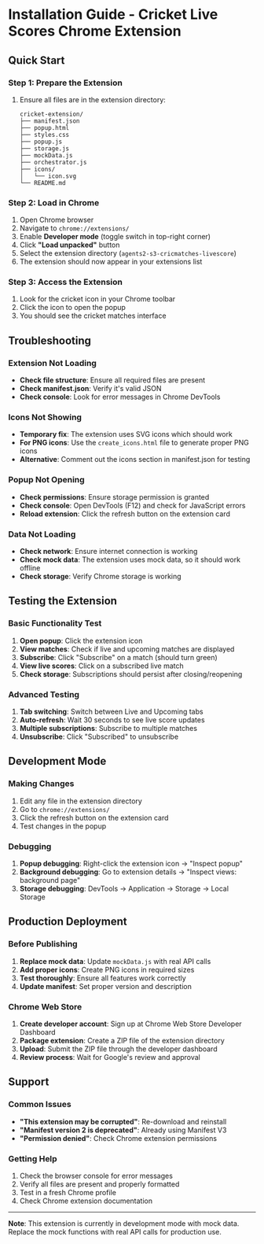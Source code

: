 # Installation Guide - Cricket Live Scores Chrome Extension

## Quick Start

### Step 1: Prepare the Extension
1. Ensure all files are in the extension directory:
   ```
   cricket-extension/
   ├── manifest.json
   ├── popup.html
   ├── styles.css
   ├── popup.js
   ├── storage.js
   ├── mockData.js
   ├── orchestrator.js
   ├── icons/
   │   └── icon.svg
   └── README.md
   ```

### Step 2: Load in Chrome
1. Open Chrome browser
2. Navigate to `chrome://extensions/`
3. Enable **Developer mode** (toggle switch in top-right corner)
4. Click **"Load unpacked"** button
5. Select the extension directory (`agents2-s3-cricmatches-livescore`)
6. The extension should now appear in your extensions list

### Step 3: Access the Extension
1. Look for the cricket icon in your Chrome toolbar
2. Click the icon to open the popup
3. You should see the cricket matches interface

## Troubleshooting

### Extension Not Loading
- **Check file structure**: Ensure all required files are present
- **Check manifest.json**: Verify it's valid JSON
- **Check console**: Look for error messages in Chrome DevTools

### Icons Not Showing
- **Temporary fix**: The extension uses SVG icons which should work
- **For PNG icons**: Use the `create_icons.html` file to generate proper PNG icons
- **Alternative**: Comment out the icons section in manifest.json for testing

### Popup Not Opening
- **Check permissions**: Ensure storage permission is granted
- **Check console**: Open DevTools (F12) and check for JavaScript errors
- **Reload extension**: Click the refresh button on the extension card

### Data Not Loading
- **Check network**: Ensure internet connection is working
- **Check mock data**: The extension uses mock data, so it should work offline
- **Check storage**: Verify Chrome storage is working

## Testing the Extension

### Basic Functionality Test
1. **Open popup**: Click the extension icon
2. **View matches**: Check if live and upcoming matches are displayed
3. **Subscribe**: Click "Subscribe" on a match (should turn green)
4. **View live scores**: Click on a subscribed live match
5. **Check storage**: Subscriptions should persist after closing/reopening

### Advanced Testing
1. **Tab switching**: Switch between Live and Upcoming tabs
2. **Auto-refresh**: Wait 30 seconds to see live score updates
3. **Multiple subscriptions**: Subscribe to multiple matches
4. **Unsubscribe**: Click "Subscribed" to unsubscribe

## Development Mode

### Making Changes
1. Edit any file in the extension directory
2. Go to `chrome://extensions/`
3. Click the refresh button on the extension card
4. Test changes in the popup

### Debugging
1. **Popup debugging**: Right-click the extension icon → "Inspect popup"
2. **Background debugging**: Go to extension details → "Inspect views: background page"
3. **Storage debugging**: DevTools → Application → Storage → Local Storage

## Production Deployment

### Before Publishing
1. **Replace mock data**: Update `mockData.js` with real API calls
2. **Add proper icons**: Create PNG icons in required sizes
3. **Test thoroughly**: Ensure all features work correctly
4. **Update manifest**: Set proper version and description

### Chrome Web Store
1. **Create developer account**: Sign up at Chrome Web Store Developer Dashboard
2. **Package extension**: Create a ZIP file of the extension directory
3. **Upload**: Submit the ZIP file through the developer dashboard
4. **Review process**: Wait for Google's review and approval

## Support

### Common Issues
- **"This extension may be corrupted"**: Re-download and reinstall
- **"Manifest version 2 is deprecated"**: Already using Manifest V3
- **"Permission denied"**: Check Chrome extension permissions

### Getting Help
1. Check the browser console for error messages
2. Verify all files are present and properly formatted
3. Test in a fresh Chrome profile
4. Check Chrome extension documentation

---

**Note**: This extension is currently in development mode with mock data. Replace the mock functions with real API calls for production use.
